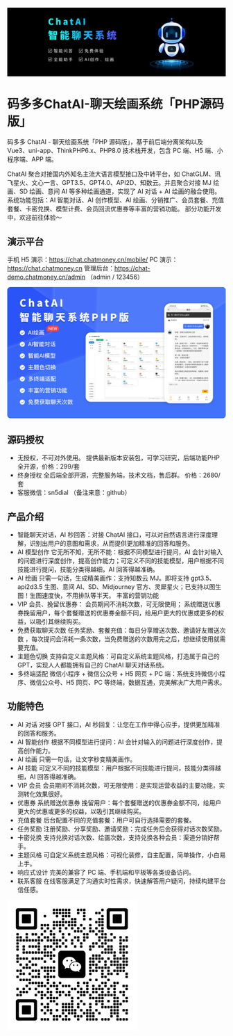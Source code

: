 ![示例图片](/1.jpg "这是一张示例图片")
# 码多多ChatAI-聊天绘画系统「PHP源码版」
码多多 ChatAI - 聊天绘画系统「PHP 源码版」，基于前后端分离架构以及 Vue3、uni-app、ThinkPHP6.x、PHP8.0 技术栈开发，包含 PC 端、H5 端、小程序端、APP 端。

ChatAI 聚合对接国内外知名主流大语言模型接口及中转平台，如 ChatGLM、讯飞星火、文心一言、GPT3.5、GPT4.0、API2D、知数云。并且聚合对接 MJ 绘画、SD 绘画、意间 AI 等多种绘画通道，实现了 AI 对话 + AI 绘画的融合使用。系统功能包括：AI 智能对话、AI 创作模型、AI 绘画、分销推广、会员套餐、充值套餐、卡密兑换、模型计费、会员回流优惠券等丰富的营销功能。
部分功能开发中，欢迎前往体验～

## 演示平台
手机 H5 演示：https://chat.chatmoney.cn/mobile/
PC 演示：https://chat.chatmoney.cn
管理后台：https://chat-demo.chatmoney.cn/admin （admin / 123456）

![示例图片](/0.png "这是一张示例图片")

## 源码授权
* 无授权，不可对外使用。 提供最新版本安装包，可学习研究，后端功能PHP全开源，价格：299/套
* 终身授权 全后端全部开源，完整服务端，技术文档，售后群。 价格：2680/套
* 客服微信：sn5dial （备注来意：github）

## 产品介绍

- 智能聊天对话，AI 秒回答：对接 ChatAI 接口，可以对自然语言进行深度理解，识别出用户的意图和需求，从而提供更加精准的回答和服务。
- AI 模型创作
它无所不知，无所不能：根据不同模型进行提问，AI 会针对输入的问题进行深度创作，提高创作能力；可定义不同的技能模型，用户根据不同技能进行提问，技能分类得越细，AI 回答得越准确。
- AI 绘画
只需一句话，生成精美画作：支持知数云 MJ。即将支持 gpt3.5、api2d3.5 生图、意间 AI、SD、Midjourney 官方、灵犀星火；已支持以图生图！生图速度快，不用排队等半天。
丰富的营销功能
- VIP 会员、挽留优惠券：
会员期间不消耗次数，可无限使用；
系统赠送优惠券挽留用户，每个套餐赠送的优惠券金额不同，给用户更大的优惠或更多的权益，以吸引其继续购买。
- 免费获取聊天次数
任务奖励、套餐充值：每日分享赠送次数、邀请好友赠送次数 ，每次提问会消耗一条次数，当免费赠送的次数用完之后，想继续使用就需要充值。
- 主题色切换
支持自定义主题风格：可自定义系统主题风格，打造属于自己的 GPT，实现人人都能拥有自己的 ChatAI 聊天对话系统。
- 多终端适配
微信小程序 + 微信公众号 + H5 网页 + PC 端：系统支持微信小程序、微信公众号、H5 网页、PC 等终端，数据互通，完美解决广大用户需求。
## 功能特色
- AI 对话
对接 GPT 接口，AI 秒回复：让您在工作中得心应手，提供更加精准的回答和服务。
- AI 智能创作
根据不同模型进行提问：AI 会针对输入的问题进行深度创作，提高创作能力。
- AI 绘画
只需一句话，让文字秒变精美画作。
- AI 技能
可定义不同的技能模型：用户根据不同技能进行提问，技能分类得越细，AI 回答得越准确。
- VIP 会员
会员期间不消耗次数，可无限使用：是实现运营收益的主要功能，实测转化效果很好。
- 优惠券
系统赠送优惠券 挽留用户：每个套餐赠送的优惠券金额不同，给用户更大的优惠或更多的权益，以吸引其继续购买。
- 充值套餐
后台配置不同的充值套餐：用户可自行选择需要的套餐。
- 任务奖励
注册奖励、分享奖励、邀请奖励：完成任务后会获得对话次数奖励。
- 卡密兑换
支持兑换对话次数、绘画次数，支持兑换各种会员：渠道分销好帮手。
- 主题风格
可自定义系统主题风格：可视化装修，自主配置，简单操作，小白易上手。
- 响应式设计
完美的兼容了 PC 端、手机端和平板等各类设备访问。
- 联系客服
在线客服满足了沟通实时性需求，快速解答用户疑问，持续构建平台信任感。

![示例图片](/kefu.jpg "这是一张示例图片")
